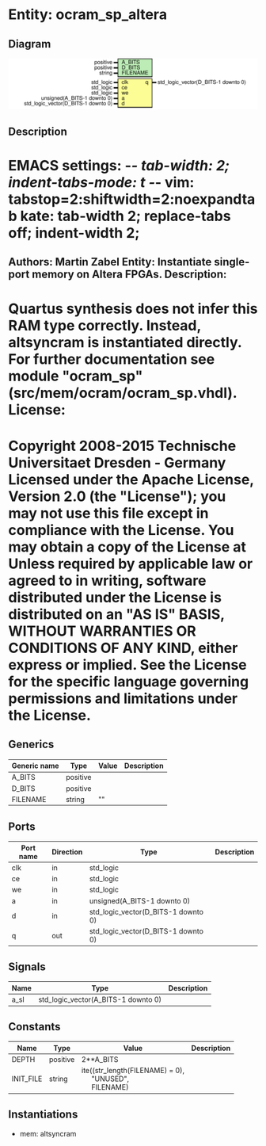 # Entity: ocram_sp_altera

## Diagram

![Diagram](ocram_sp_altera.svg "Diagram")
## Description

EMACS settings: -*-  tab-width: 2; indent-tabs-mode: t -*-
vim: tabstop=2:shiftwidth=2:noexpandtab
kate: tab-width 2; replace-tabs off; indent-width 2;
=============================================================================
Authors:					Martin Zabel
Entity:				 	Instantiate single-port memory on Altera FPGAs.
Description:
-------------------------------------
Quartus synthesis does not infer this RAM type correctly.
Instead, altsyncram is instantiated directly.
For further documentation see module "ocram_sp"
(src/mem/ocram/ocram_sp.vhdl).
License:
=============================================================================
Copyright 2008-2015 Technische Universitaet Dresden - Germany
Licensed under the Apache License, Version 2.0 (the "License");
you may not use this file except in compliance with the License.
You may obtain a copy of the License at
Unless required by applicable law or agreed to in writing, software
distributed under the License is distributed on an "AS IS" BASIS,
WITHOUT WARRANTIES OR CONDITIONS OF ANY KIND, either express or implied.
See the License for the specific language governing permissions and
limitations under the License.
=============================================================================
## Generics

| Generic name | Type     | Value | Description |
| ------------ | -------- | ----- | ----------- |
| A_BITS       | positive |       |             |
| D_BITS       | positive |       |             |
| FILENAME     | string   | ""    |             |
## Ports

| Port name | Direction | Type                                | Description |
| --------- | --------- | ----------------------------------- | ----------- |
| clk       | in        | std_logic                           |             |
| ce        | in        | std_logic                           |             |
| we        | in        | std_logic                           |             |
| a         | in        | unsigned(A_BITS-1 downto 0)         |             |
| d         | in        | std_logic_vector(D_BITS-1 downto 0) |             |
| q         | out       | std_logic_vector(D_BITS-1 downto 0) |             |
## Signals

| Name | Type                                | Description |
| ---- | ----------------------------------- | ----------- |
| a_sl | std_logic_vector(A_BITS-1 downto 0) |             |
## Constants

| Name      | Type     | Value                                                                                                                        | Description |
| --------- | -------- | ---------------------------------------------------------------------------------------------------------------------------- | ----------- |
| DEPTH     | positive |  2**A_BITS                                                                                                                   |             |
| INIT_FILE | string   |  ite((str_length(FILENAME) = 0),<br><span style="padding-left:20px"> "UNUSED",<br><span style="padding-left:20px"> FILENAME) |             |
## Instantiations

- mem: altsyncram
